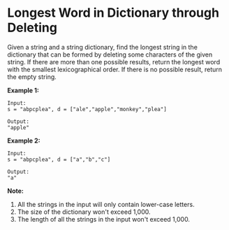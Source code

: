 # Longest Word in Dictionary through Deleting

Given a string and a string dictionary, find the longest string in the dictionary that can be formed by deleting some characters of the given string. If there are more than one possible results, return the longest word with the smallest lexicographical order. If there is no possible result, return the empty string.

**Example 1:**

```pseudo
Input:
s = "abpcplea", d = ["ale","apple","monkey","plea"]

Output:
"apple"
```

**Example 2:**

```pseudo
Input:
s = "abpcplea", d = ["a","b","c"]

Output:
"a"
```

**Note:**

1. All the strings in the input will only contain lower-case letters.
2. The size of the dictionary won't exceed 1,000.
3. The length of all the strings in the input won't exceed 1,000.
